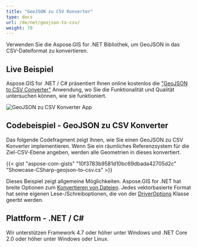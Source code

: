 ```yaml
---
title: "GeoJSON zu CSV Konverter"
type: docs
url: /de/net/geojson-to-csv/
weight: 70
---
```


Verwenden Sie die Aspose.GIS for .NET Bibliothek, um GeoJSON in das CSV-Dateiformat zu konvertieren.

## **Live Beispiel**

Aspose.GIS for .NET / C# präsentiert Ihnen online kostenlos die ["GeoJSON to CSV Converter"](https://products.aspose.app/gis/conversion/geojson-to-csv) Anwendung, wo Sie die Funktionalität und Qualität untersuchen können, wie sie funktioniert.

![GeoJSON zu CSV Konverter App](conversion.png)

## **Codebeispiel - GeoJSON zu CSV Konverter**

Das folgende Codefragment zeigt Ihnen, wie Sie einen GeoJSON zu CSV Konverter implementieren. Wenn Sie ein räumliches Referenzsystem für die Ziel-CSV-Ebene angeben, werden alle Geometrien in dieses konvertiert. 

{{< gist "aspose-com-gists" "10f3783b9581d10bc69dbada42705d2c" "Showcase-CSharp-geojson-to-csv.cs" >}}

Dieses Beispiel zeigt allgemeine Möglichkeiten. Aspose.GIS for .NET hat breite Optionen zum [Konvertieren von Dateien](https://docs.aspose.com/gis/net/vector-layers/). Jedes vektorbasierte Format hat seine eigenen Lese-/Schreiboptionen, die von der [DriverOptions](https://reference.aspose.com/gis/net/aspose.gis/driveroptions) Klasse geerbt werden.

## **Plattform - .NET / C#**

Wir unterstützen Framework 4.7 oder höher unter Windows und .NET Core 2.0 oder höher unter Windows oder Linux.
